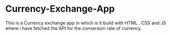 # Currency-Exchange-App
This is a Currency exchange app in which is it build with HTML , CSS and JS where i have fetched the API for the conversion rate of currency.
